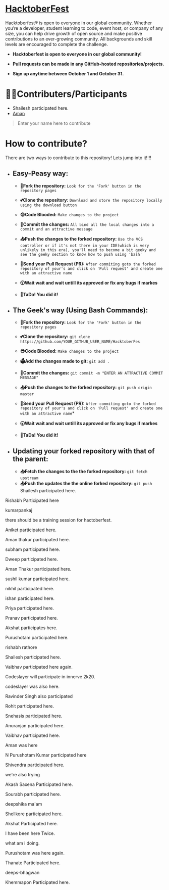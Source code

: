 # [HacktoberFest](https://hacktoberfest.digitalocean.com/)

Hacktoberfest® is open to everyone in our global community. Whether you’re a developer, student learning to code, event host, or company of any size, you can help drive growth of open source and make positive contributions to an ever-growing community. All backgrounds and skill levels are encouraged to complete the challenge.

- **Hacktoberfest is open to everyone in our global community!**

- **Pull requests can be made in any GitHub-hosted repositories/projects.**

- **Sign up anytime between October 1 and October 31.**

# 👨‍💻Contributers/Participants
- Shailesh participated here.
- [Aman](http://www.github.com/amannirala13)

> Enter your name here to contribute

# How to contribute?

There are two ways to contribute to this repository! Lets jump into it!!!!

- ## Easy-Peasy way:
  
  - **🍴Fork the repository:**  `Look for the 'Fork' button in the repository pages`
  
  - **💕Clone the repository:**  `Download and store the repository locally using the download button`
  
  - **😎Code Blooded:**  `Make changes to the project`
  
  - **📝Commit the changes:** `All bind all the local changes into a commit and an attractive message`
  
  - **📤Push the changes to the forked repository:** `Use the VCS controller or if it's not there in your IDE(which is very unlikely in this era), you'll need to become a bit geeky and see the geeky section to know how to push using 'bash'`
  
  - **🙏Send your Pull Request (PR):** `After commiting goto the forked repository of your's and click on 'Pull request' and create one with an attractive name`
  
  - **🕤Wait wait and wait untill its approved or fix any bugs if markes**
  
  - **🎉TaDa! You did it!**
  
- ## The Geek's way (Using Bash Commands):
  
   - **🍴Fork the repository:** `Look for the 'Fork' button in the repository pages`
   
   - **💕Clone the repository:** `git clone https://github.com/YOUR_GITHUB_USER_NAME/HacktoberFes`
   
   - **😎Code Blooded:**  `Make changes to the project`
   
   - **🗳Add the changes made to git:** `git add .`
   
   - **📝Commit the changes:** `git commit -m "ENTER AN ATTRACTIVE COMMIT MESSAGE"`
   
   - **📤Push the changes to the forked repository:** `git push origin master`
   
   - **🙏Send your Pull Request (PR):** `After commiting goto the forked repository of your's and click on 'Pull request' and create one with an attractive name`*
   
   - **🕤Wait wait and wait untill its approved or fix any bugs if markes**
   - **🎉TaDa! You did it!**
   
- ## Updating your forked repository with that of the parent:
  - **📥Fetch the changes to the the forked repository:** `git fetch upstream`
  - **📤Push the updates the the online forked repository:** `git push`
Shailesh participated here.

Rishabh Participated here

kumarpankaj

there should be a training session for hactoberfest.

Aniket participated here.

Aman thakur participated here.

subham participated here.

Dweep participated here.

Aman Thakur participated here.

sushil kumar participated here.

nikhil participated here.

ishan participated here.

Priya participated here.

Pranav participated here.

Akshat participates here.

Purushotam participated here.

rishabh rathore

Shailesh participated here.

Vaibhav participated here again.

Codeslayer will participate in innerve 2k20.

codeslayer was also here.

Ravinder Singh also participated

Rohit participated here.

Snehasis participated here.

Anuranjan participated here.

Vaibhav participated here.

Aman was here

N Purushotam Kumar participated here

Shivendra participated here.

we're also trying

Akash Saxena Participated here.

Sourabh participated here.

deepshika ma'am

Shellkore participated here.

Akshat Participated here.

I have been here Twice.

what am i doing.

Purushotam was here again.

Thanate Participated here.

deeps-bhagwan

Khemmapon Participated here.